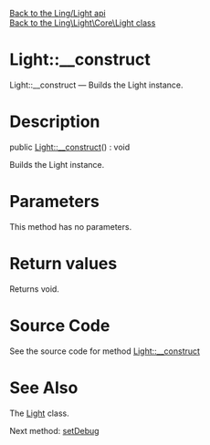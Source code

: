 [Back to the Ling/Light api](https://github.com/lingtalfi/Light/blob/master/doc/api/Ling/Light.md)<br>
[Back to the Ling\Light\Core\Light class](https://github.com/lingtalfi/Light/blob/master/doc/api/Ling/Light/Core/Light.md)


Light::__construct
================



Light::__construct — Builds the Light instance.




Description
================


public [Light::__construct](https://github.com/lingtalfi/Light/blob/master/doc/api/Ling/Light/Core/Light/__construct.md)() : void




Builds the Light instance.




Parameters
================

This method has no parameters.


Return values
================

Returns void.








Source Code
===========
See the source code for method [Light::__construct](https://github.com/lingtalfi/Light/blob/master/Core/Light.php#L136-L154)


See Also
================

The [Light](https://github.com/lingtalfi/Light/blob/master/doc/api/Ling/Light/Core/Light.md) class.

Next method: [setDebug](https://github.com/lingtalfi/Light/blob/master/doc/api/Ling/Light/Core/Light/setDebug.md)<br>

